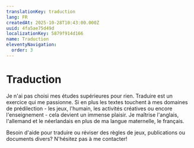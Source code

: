 ```yaml
---
translationKey: traduction
lang: FR
createdAt: 2025-10-28T10:43:00.000Z
uuid: 4fa5ae75d49d
localizationKey: 5879f914d166
name: Traduction
eleventyNavigation:
  order: 3
---
```

# Traduction

Je n'ai pas choisi mes études supérieures pour rien. Traduire est un exercice qui me passionne. Si en plus les textes touchent à mes domaines de prédilection - les jeux, l'humain, les activités créatives ou encore l'enseignement - cela devient un immense plaisir. Je maîtrise l'anglais, l'allemand et le néerlandais en plus de ma langue maternelle, le français.

Besoin d'aide pour traduire ou réviser des règles de jeux, publications ou documents divers? N'hésitez pas à me contacter!
